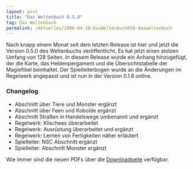 ```yaml
---
layout: post
title: "Das Weltenbuch 0.5.0"
tag: Das Weltenbuch
permalink: /Aktuelles/2006-04-30-DasWeltenbuch050-dasweltenbuch
---
```


Nach knapp einem Monat seit dem letzten Release ist hier und jetzt die Version 0.5.0 des Weltenbuchs veröffentlicht. Es hat jetzt einen stolzen Umfang von 128 Seiten. In diesem Release wurde ein Anhang hinzugefügt, der die Karte, das Heldenpergament und die Übersichtstabelle der Magiefibel beinhaltet. Der Spielleiterbogen wurde an die Änderungen im Regelwerk angepasst und ist nun in der Version 0.1.6 online.

### Changelog

- Abschnitt über Tiere und Monster ergänzt
- Abschnitt über Feen und Kobolde ergänzt
- Abschnitt Straßen in Handelswege umbenannt und ergänzt
- Regelwerk: Klischees überarbeitet
- Regelwerk: Ausrüstung überarbeitet und ergänzt
- Regelwerk: Lernen von Fertigkeiten näher erläutert
- Spielleiter: NSC Abschnitt ergänzt
- Spielleiter: Abschnitt Monster ergänzt

Wie immer sind die neuen PDFs über die [Downloadseite](https://dasweltenbuch.jcgames.de/Publikationen/) verfügbar.
